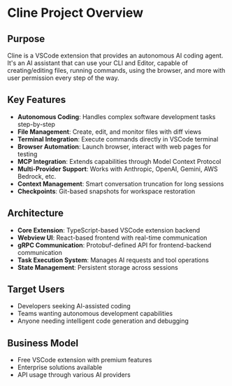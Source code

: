 # Cline Project Overview

## Purpose
Cline is a VSCode extension that provides an autonomous AI coding agent. It's an AI assistant that can use your CLI and Editor, capable of creating/editing files, running commands, using the browser, and more with user permission every step of the way.

## Key Features
- **Autonomous Coding**: Handles complex software development tasks step-by-step
- **File Management**: Create, edit, and monitor files with diff views
- **Terminal Integration**: Execute commands directly in VSCode terminal
- **Browser Automation**: Launch browser, interact with web pages for testing
- **MCP Integration**: Extends capabilities through Model Context Protocol
- **Multi-Provider Support**: Works with Anthropic, OpenAI, Gemini, AWS Bedrock, etc.
- **Context Management**: Smart conversation truncation for long sessions
- **Checkpoints**: Git-based snapshots for workspace restoration

## Architecture
- **Core Extension**: TypeScript-based VSCode extension backend
- **Webview UI**: React-based frontend with real-time communication
- **gRPC Communication**: Protobuf-defined API for frontend-backend communication
- **Task Execution System**: Manages AI requests and tool operations
- **State Management**: Persistent storage across sessions

## Target Users
- Developers seeking AI-assisted coding
- Teams wanting autonomous development capabilities
- Anyone needing intelligent code generation and debugging

## Business Model
- Free VSCode extension with premium features
- Enterprise solutions available
- API usage through various AI providers